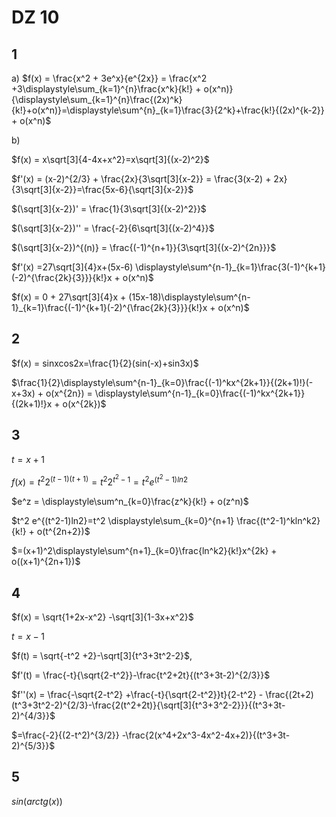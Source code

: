 # DZ 10

## 1
a)
$f(x) = \frac{x^2 + 3e^x}{e^{2x}} = \frac{x^2 +3\displaystyle\sum_{k=1}^{n}\frac{x^k}{k!} + o(x^n)}{\displaystyle\sum_{k=1}^{n}\frac{(2x)^k}{k!}+o(x^n)}=\displaystyle\sum^{n}_{k=1}\frac{3}{2^k}+\frac{k!}{(2x)^{k-2}} + o(x^n)$

b)

$f(x) = x\sqrt[3]{4-4x+x^2}=x\sqrt[3]{(x-2)^2}$

$f'(x) = (x-2)^{2/3} + \frac{2x}{3\sqrt[3]{x-2}} = \frac{3(x-2) + 2x}{3\sqrt[3]{x-2}}=\frac{5x-6}{\sqrt[3]{x-2}}$

$(\sqrt[3]{x-2})' = \frac{1}{3\sqrt[3]{(x-2)^2}}$

$(\sqrt[3]{x-2})'' =  \frac{-2}{6\sqrt[3]{(x-2)^4}}$

$(\sqrt[3]{x-2})^{(n)} = \frac{(-1)^{n+1}}{3\sqrt[3]{(x-2)^{2n}}}$

$f'(x) =27\sqrt[3]{4}x+(5x-6) \displaystyle\sum^{n-1}_{k=1}\frac{3(-1)^{k+1}(-2)^{\frac{2k}{3}}}{k!}x + o(x^n)$

$f(x) = 0 + 27\sqrt[3]{4}x + (15x-18)\displaystyle\sum^{n-1}_{k=1}\frac{(-1)^{k+1}(-2)^{\frac{2k}{3}}}{k!}x + o(x^n)$

## 2

$f(x) = sinxcos2x=\frac{1}{2}(sin(-x)+sin3x)$

$\frac{1}{2}\displaystyle\sum^{n-1}_{k=0}\frac{(-1)^kx^{2k+1}}{(2k+1)!}(-x+3x) + o(x^{2n}) = 
\displaystyle\sum^{n-1}_{k=0}\frac{(-1)^kx^{2k+1}}{(2k+1)!}x + o(x^{2k})$

## 3
$t=x+1$

$f(x) = t^2 2^{(t-1)(t+1)}=t^2 2^{t^2-1}=
t^2 e^{(t^2-1)ln2}$

$e^z = \displaystyle\sum^n_{k=0}\frac{z^k}{k!} + o(z^n)$

$t^2 e^{(t^2-1)ln2}=t^2 \displaystyle\sum_{k=0}^{n+1} \frac{(t^2-1)^kln^k2}{k!} + o(t^{2n+2})$ 

$=(x+1)^2\displaystyle\sum^{n+1}_{k=0}\frac{ln^k2}{k!}x^{2k} + o((x+1)^{2n+1})$

## 4

$f(x) = \sqrt{1+2x-x^2} -\sqrt[3]{1-3x+x^2}$

$t=x-1$

$f(t) = \sqrt{-t^2 +2}-\sqrt[3]{t^3+3t^2-2}$,

$f'(t) = \frac{-t}{\sqrt{2-t^2}}-\frac{t^2+2t}{(t^3+3t-2)^{2/3}}$

$f''(x) = \frac{-\sqrt{2-t^2} +\frac{-t}{\sqrt{2-t^2}}t}{2-t^2} - \frac{(2t+2)(t^3+3t^2-2)^{2/3}-\frac{2(t^2+2t)}{\sqrt[3]{t^3+3^2-2}}}{(t^3+3t-2)^{4/3}}$

$=\frac{-2}{(2-t^2)^{3/2}} -\frac{2(x^4+2x^3-4x^2-4x+2)}{(t^3+3t-2)^{5/3}}$

## 5

$sin(arctg(x))$
